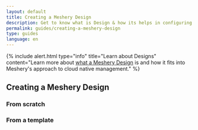 ```yaml
---
layout: default
title: Creating a Meshery Design
description: Get to know what is Design & how its helps in configuring components
permalink: guides/creating-a-meshery-design
type: guides
language: en
---
```



{% include alert.html type="info" title="Learn about Designs" content="Learn more about <a href='/concepts/logical/designs'>what a Meshery Design</a> is and how it fits into Meshery's approach to cloud native management." %}

## Creating a Meshery Design

### From scratch

### From a template